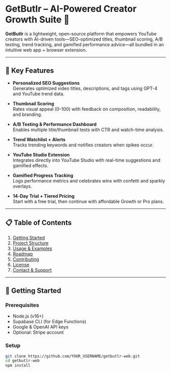 # GetButlr – AI-Powered Creator Growth Suite 🚀

**GetButlr** is a lightweight, open-source platform that empowers YouTube creators with AI-driven tools—SEO-optimized titles, thumbnail scoring, A/B testing, trend tracking, and gamified performance advice—all bundled in an intuitive web app + browser extension.

---

## 🌟 Key Features

- **Personalized SEO Suggestions**  
  Generates optimized video titles, descriptions, and tags using GPT-4 and YouTube trend data.

- **Thumbnail Scoring**  
  Rates visual appeal (0–100) with feedback on composition, readability, and branding.

- **A/B Testing & Performance Dashboard**  
  Enables multiple title/thumbnail tests with CTR and watch-time analysis.

- **Trend Watchlist + Alerts**  
  Tracks trending keywords and notifies creators when spikes occur.

- **YouTube Studio Extension**  
  Integrates directly into YouTube Studio with real-time suggestions and gamified effects.

- **Gamified Progress Tracking**  
  Logs performance metrics and celebrates wins with confetti and sparkly overlays.

- **14‑Day Trial + Tiered Pricing**  
  Start with a free trial, then continue with affordable Growth or Pro plans.

---

## 📋 Table of Contents

1. [Getting Started](#getting-started)  
2. [Project Structure](#project-structure)  
3. [Usage & Examples](#usage--examples)  
4. [Roadmap](#roadmap)  
5. [Contributing](#contributing)  
6. [License](#license)  
7. [Contact & Support](#contact--support)

---

## 🚀 Getting Started

### Prerequisites

- Node.js (v16+)
- Supabase CLI (for Edge Functions)
- Google & OpenAI API keys
- Optional: Stripe account

### Setup

```bash
git clone https://github.com/YOUR_USERNAME/getbutlr-web.git
cd getbutlr-web
npm install
